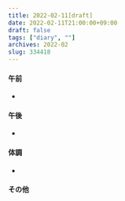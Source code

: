 ```yaml
---
title: 2022-02-11[draft]
date: 2022-02-11T21:00:00+09:00
draft: false
tags: ["diary", ""]
archives: 2022-02
slug: 334418
---
```

#### 午前
- 
#### 午後
- 
#### 体調
- 
#### その他